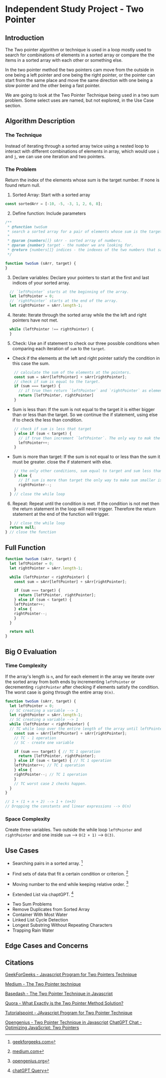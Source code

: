 # Independent Study Project - Two Pointer

## Introduction

The Two pointer algorithm or technique is used in a loop mostly used to search for combinations of elements in a sorted array or compare the the items in a sorted array with each other or something else.

In the two pointer method the two pointers cam move from the outside in one being a left pointer and one being the right pointer, or the pointer can start from the same place and move the same direction with one being a slow pointer and the other being a fast pointer.

We are going to look at the Two Pointer Technique being used in a two sum problem. Some select uses are named, but not explored, in the Use Case section.


## Algorithm Description
### The Technique
Instead of iterating through a sorted array twice using a nested loop to interact with different combinations of elements in array, which would use `i` and `j`, we can use one iteration and two pointers.

### The Problem
Return the index of the elements whose sum is the target number. If none is found return null.

1. Sorted Array: Start with a sorted array

```js
const sortedArr = [-10, -5, -3, 1, 2, 6, 8];
```

2. Define function: Include parameters

```js
/**
 * @function twoSum
 * search a sorted array for a pair of elements whose sum is the target and returns the indices. If no pairs are found return null.
 * 
 * @param {numbers[]} sArr - sorted array of numbers.
 * @param {number} target - the number we are looking for.
 * @return {numbers[]} indices - the indexes of the two numbers that satisfy the target condition
 */

function twoSum (sArr, target) {
}
```

3. Declare variables: Declare your pointers to start at the first and last indices of your sorted array.

```js
  // `leftPointer` starts at the beginning of the array.
  let leftPointer = 0;
  // `rightPointer` starts at the end of the array.
  let rightPointer = sArr.length-1;
```

4. Iterate: Iterate through the sorted array while the the left and right pointers have not met.

```js
  while (leftPointer !== rightPointer) {
  }
```

5. Check: Use an if statement to check our three possible conditions when comparing each iteration of `sum` to the `target`.

- Check if the elements at the left and right pointer satisfy the condition in this case the sum.

```js
    // calculate the sum of the elements at the pointers.
    const sum = sArr[leftPointer] + sArr[rightPointer];
    // check if sum is equal to the target.
    if (sum === target) {
      // if true then return `leftPointer` and `rightPointer` as elements in a array.
      return [leftPointer, rightPointer]
    }
```

-  Sum is less than: If the sum is not equal to the target it is either bigger than or less than the target. So we continue the if statement, using else if to check the less than condition.

```js
    // check if sum is less that target
    } else if (sum < target) {
      // if true then increment `leftPointer`. The only way to mak the sum get closer to target is to try a larger number. Since the array is sorted the only way to get the next largest combination is to increment the `leftPointer`.
      leftPointer++;
    }
```

- Sum is more than target: If the sum is not equal to or less than the sum it must be greater. close the if statement with else.

```js
    // the only other conditions, sum equal to target and sum less than target, were tested already so we use an else to catch sum more than target.
    } else {
      // If sum is more than target the only way to make sum smaller is to make it smaller. Since the array is sorted, the only way to make sum smaller is to move the `rightPointer` inward by decrementing it to get the next smaller element.
      rightPointer--;
    }
  } // close the while loop
```

6. Repeat: Repeat until the condition is met. If the condition is not met then the return statement in the loop will never trigger. Therefore the return statement at the end of the function will trigger.

```js
  } // close the while loop
  return null;
} // close the function
```

## Full Function

```js
function twoSum (sArr, target) {
  let leftPointer = 0;
  let rightPointer = sArr.length-1;

  while (leftPointer < rightPointer) {
    const sum = sArr[leftPointer] + sArr[rightPointer];

    if (sum === target) {
      return [leftPointer, rightPointer];
    } else if (sum < target) {
    leftPointer++;
    } else {
    rightPointer--;
    }
  }

  return null
}
```

## Big O Evaluation

### Time Complexity

If the array's length is `n`, and for each element in the array we iterate over the sorted array from both ends by incrementing `leftPointer` or decrementing `rightPointer` after checking if elements satisfy the condition. The worst case is going through the entire array `O(n)`.

```js
function twoSum (sArr, target) {
  let leftPointer = 0;
  // SC creating a variable --> 1
  let rightPointer = sArr.length-1;
  // SC creating a variable --> 1
  while (leftPointer < rightPointer) {
  // TC while loop over the entire length of the array until leftPointer and rightPointer meet --> n
    const sum = sArr[leftPointer] + sArr[rightPointer];
    // TC - 1 operation
    // SC - create one variable

    if (sum === target) { // TC 1 operation
      return [leftPointer, rightPointer];
    } else if (sum < target) { // TC 1 operation
    leftPointer++; // TC 1 operation
    } else {
    rightPointer--; // TC 1 operation
    }
    // TC worst case 2 checks happen.
  }
}

// 1 + (1 + n + 2) --> 1 + (n+3)
// Dropping the constants and linear expressions --> O(n)
```

### Space Complexity

Create three variables. Two outside the while loop `leftPointer` and `rightPointer` and one inside `sum`  --> `O(2 + 1)` --> `O(3)`.

## Use Cases

- Searching pairs in a sorted array. [^1]
[^1]: [geekforgeeks.com](geekforgeeks.com)
- Find sets of data that fit a certain condition or criterion. [^2]
[^2]: [medium.com](medium.com)
- Moving number to the end while keeping relative order. [^3]
[^3]: [opengenius.org](opengenius.org)
- Extended List via chaptGPT. [^4]
[^4]: [chatGPT Query](https://chat.openai.com/share/d2d3577a-0cda-42e7-940c-e674744335a4)
- Two Sum Problems
- Remove Duplicates from Sorted Array
- Container With Most Water
- Linked List Cycle Detection
- Longest Substring Without Repeating Characters
- Trapping Rain Water

## Edge Cases and Concerns


## Citations

[GeekForGeeks - Javascript Program for Two Pointers Technique](https://www.geeksforgeeks.org/javascript-program-for-two-pointers-technique/)

[Medium - The Two Pointer technique](https://medium.com/codex/the-two-pointer-technique-8c44b0b3890)

[Basedash - The Two Pointer Technique in Javascript](https://www.basedash.com/blog/the-two-pointers-technique-in-javascript)

[Quora - What Exactly is the Two Pointer Method Solution?](https://www.quora.com/What-exactly-is-the-two-pointer-method-solution)

[Tutorialspoint - JAvascript Program for Two Pointer Technique](https://www.tutorialspoint.com/javascript-program-for-two-pointers-technique)

[Opengenius - Two Pointer Technique in Javascript](https://iq.opengenus.org/two-pointer-technique-in-javascript/)
[ChatGPT Chat - Optimizing JavaScript: Two Pointers](https://chat.openai.com/share/d2d3577a-0cda-42e7-940c-e674744335a4)